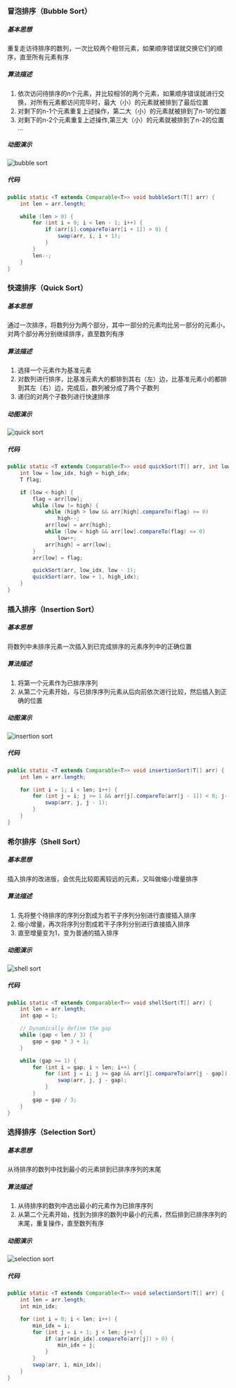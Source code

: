 ### 冒泡排序（Bubble Sort）

##### 基本思想
重复走访待排序的数列，一次比较两个相邻元素，如果顺序错误就交换它们的顺序，直至所有元素有序

##### 算法描述
1. 依次访问待排序的n个元素，并比较相邻的两个元素，如果顺序错误就进行交换，对所有元素都访问完毕时，最大（小）的元素就被排到了最后位置  
2. 对剩下的n-1个元素重复上述操作，第二大（小）的元素就被排到了n-1的位置  
3. 对剩下的n-2个元素重复上述操作,第三大（小）的元素就被排到了n-2的位置  
...

##### 动图演示
![bubble sort](https://github.com/wongjunpeng/algorithms/blob/master/image/bubblesort.gif)

##### 代码
~~~ java
public static <T extends Comparable<T>> void bubbleSort(T[] arr) {
	int len = arr.length;

	while (len > 0) {
		for (int i = 0; i < len - 1; i++) {
			if (arr[i].compareTo(arr[i + 1]) > 0) {
				swap(arr, i, i + 1);
			}
		}
		len--;
	}
}
~~~

### 快速排序（Quick Sort）

##### 基本思想
通过一次排序，将数列分为两个部分，其中一部分的元素均比另一部分的元素小，对两个部分再分别继续排序，直至数列有序

##### 算法描述
1. 选择一个元素作为基准元素 
2. 对数列进行排序，比基准元素大的都排到其右（左）边，比基准元素小的都排到其左（右）边，完成后，数列被分成了两个子数列  
3. 递归的对两个子数列进行快速排序  

##### 动图演示
![quick sort](https://github.com/wongjunpeng/algorithms/blob/master/image/quicksort.gif)

##### 代码
~~~ java
public static <T extends Comparable<T>> void quickSort(T[] arr, int low_idx, int high_idx) {
	int low = low_idx, high = high_idx;
	T flag;

	if (low < high) {
		flag = arr[low];
		while (low != high) {
			while (high > low && arr[high].compareTo(flag) >= 0)
				high--;
			arr[low] = arr[high];
			while (low < high && arr[low].compareTo(flag) <= 0)
				low++;
			arr[high] = arr[low];
		}
		arr[low] = flag;

		quickSort(arr, low_idx, low - 1);
		quickSort(arr, low + 1, high_idx);
	}
}
~~~

### 插入排序（Insertion Sort）

##### 基本思想
将数列中未排序元素一次插入到已完成排序的元素序列中的正确位置

##### 算法描述
1. 将第一个元素作为已排序序列 
2. 从第二个元素开始，与已排序序列元素从后向前依次进行比较，然后插入到正确的位置  

##### 动图演示
![insertion sort](https://github.com/wongjunpeng/algorithms/blob/master/image/insertionsort.gif)

##### 代码
~~~ java
public static <T extends Comparable<T>> void insertionSort(T[] arr) {
	int len = arr.length;

	for (int i = 1; i < len; i++) {
		for (int j = i; j >= 1 && arr[j].compareTo(arr[j - 1]) < 0; j--) {
			swap(arr, j, j - 1);
		}
	}
}
~~~

### 希尔排序（Shell Sort）

##### 基本思想
插入排序的改进版，会优先比较距离较远的元素，又叫做缩小增量排序

##### 算法描述
1. 先将整个待排序的序列分割成为若干子序列分别进行直接插入排序  
2. 缩小增量，再次将序列分割成若干子序列分别进行直接插入排序  
3. 直至增量变为1，变为普通的插入排序

##### 动图演示
![shell sort](https://github.com/wongjunpeng/algorithms/blob/master/image/shellsort.gif)

##### 代码
~~~ java
public static <T extends Comparable<T>> void shellSort(T[] arr) {
	int len = arr.length;
	int gap = 1;

	// Dynamically define the gap
	while (gap < len / 3) {
		gap = gap * 3 + 1;
	}

	while (gap >= 1) {
		for (int i = gap; i < len; i++) {
			for (int j = i; j >= gap && arr[j].compareTo(arr[j - gap]) < 0; j -= gap) {
				swap(arr, j, j - gap);
			}
		}
		gap = gap / 3;
	}
}
~~~

### 选择排序（Selection Sort）

##### 基本思想
从待排序的数列中找到最小的元素排到已排序序列的末尾

##### 算法描述
1. 从待排序的数列中选出最小的元素作为已排序序列  
2. 从第二个元素开始，找到为排序的数列中最小的元素，然后排到已排序序列的末尾，重复操作，直至数列有序

##### 动图演示
![selection sort](https://github.com/wongjunpeng/algorithms/blob/master/image/selectionsort.gif)

##### 代码
~~~ java
public static <T extends Comparable<T>> void selectionSort(T[] arr) {
	int len = arr.length;
	int min_idx;

	for (int i = 0; i < len; i++) {
		min_idx = i;
		for (int j = i + 1; j < len; j++) {
			if (arr[min_idx].compareTo(arr[j]) > 0) {
				min_idx = j;
			}
		}
		swap(arr, i, min_idx);
	}
}
~~~


